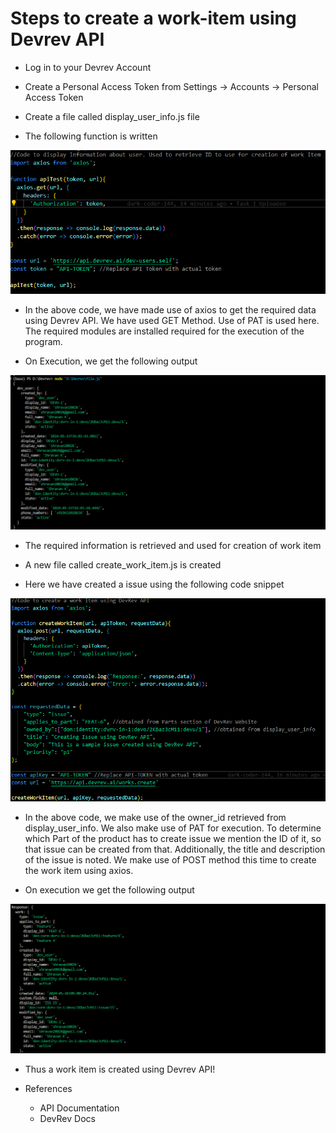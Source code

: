 # Steps to create a work-item using Devrev API

* Log in to your Devrev Account

* Create a Personal Access Token from Settings -> Accounts -> Personal Access Token

* Create a file called display_user_info.js file 

* The following function is written

![Code Snippet](<Screenshot 2024-05-19 181806.png>)

* In the above code, we have made use of axios to get the required data using Devrev API. We have used GET Method. Use of PAT is used here. The required modules are installed required for the execution of the program.

* On Execution, we get the following output

![Here, the ID of the owner is retrieved and used in the next step](<Screenshot 2024-05-16 113339.png>)

* The required information is retrieved and used for creation of work item

* A new file called create_work_item.js is created

* Here we have created a issue using the following code snippet

![Code Snippet](<Screenshot 2024-05-19 182205.png>)

* In the above code, we make use of the owner_id retrieved from display_user_info. We also make use of PAT for execution. To determine which Part of the product has to create issue we mention the ID of it, so that issue can be created from that. Additionally, the title and description of the issue is noted. We make use of POST method this time to create the work item using axios. 

* On execution we get the following output

![An issue is created with title, body, priority depending on which part we have used](<Screenshot 2024-05-16 113225.png>)

* Thus a work item is created using Devrev API! 

* References
    * API Documentation
    * DevRev Docs

